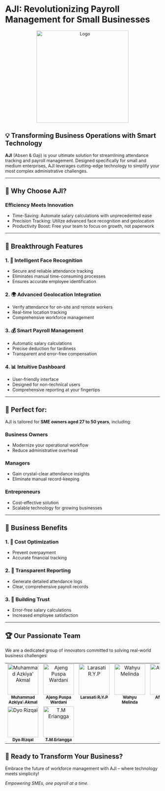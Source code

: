 # AJI: Revolutionizing Payroll Management for Small Businesses

<div align="center">

<img src="https://drive.google.com/uc?export=view&id=1RPy9S8b83amYqa4dZS_DGPxGECD_ZvYP" alt="Logo" width="300" />

</div>

## 💡 Transforming Business Operations with Smart Technology 

**AJI** (Absen & Gaji) is your ultimate solution for streamlining attendance tracking and payroll management. Designed specifically for small and medium enterprises, AJI leverages cutting-edge technology to simplify your most complex administrative challenges.

---

## 🌟 Why Choose AJI?

### Efficiency Meets Innovation

- Time-Saving: Automate salary calculations with unprecedented ease
- Precision Tracking: Utilize advanced face recognition and geolocation
- Productivity Boost: Free your team to focus on growth, not paperwork

---

## 🔑 Breakthrough Features  

### 1. 👥 Intelligent Face Recognition

- Secure and reliable attendance tracking
- Eliminates manual time-consuming processes
- Ensures accurate employee identification

### 2. 🌍 Advanced Geolocation Integration

- Verify attendance for on-site and remote workers
- Real-time location tracking
- Comprehensive workforce management

### 3. 💰 Smart Payroll Management

- Automatic salary calculations
- Precise deduction for tardiness
- Transparent and error-free compensation

### 4. 📊 Intuitive Dashboard

- User-friendly interface
- Designed for non-technical users
- Comprehensive reporting at your fingertips  

---

## 🎯 Perfect for:  

AJI is tailored for **SME owners aged 27 to 50 years**, including:  

### Business Owners

- Modernize your operational workflow
- Reduce administrative overhead

### Managers

- Gain crystal-clear attendance insights
- Eliminate manual record-keeping

### Entrepreneurs

- Cost-effective solution
- Scalable technology for growing businesses  

---

## 💼 Business Benefits 

### 1. 💸 Cost Optimization

- Prevent overpayment
- Accurate financial tracking

### 2. 📝 Transparent Reporting

- Generate detailed attendance logs
- Clear, comprehensive payroll records

### 3. 🤝 Building Trust

- Error-free salary calculations
- Increased employee satisfaction  

---

## 🏆 Our Passionate Team

We are a dedicated group of innovators committed to solving real-world business challenges:

<!-- ALL-CONTRIBUTORS-LIST:START - Do not remove or modify this section -->
<!-- prettier-ignore-start -->
<!-- markdownlint-disable -->
<table>
  <tbody>
    <tr>
      <td align="center" valign="top" width="14.28%"><a href="https://www.linkedin.com/in/azkiyaakmal/"><img src="https://github.com/azzkik/azkiyaakmal/blob/main/images/capstoneBangkit/azki.png" width="100px;" alt="Muhammad Azkiya' Akmal"/><br /><sub><b>Muhammad Azkiya' Akmal</b></sub></a><br /></td>
      <td align="center" valign="top" width="14.28%"><a href="https://www.linkedin.com/in/ajeng-puspa/"><img src="https://github.com/azzkik/azkiyaakmal/blob/main/images/capstoneBangkit/ajeng.png" width="100px;" alt="Ajeng Puspa Wardani"/><br /><sub><b>Ajeng Puspa Wardani</b></sub></a><br /></td>
      <td align="center" valign="top" width="14.28%"><a href="https://www.linkedin.com/in/larasatiromadhani10/"><img src="https://github.com/azzkik/azkiyaakmal/blob/main/images/capstoneBangkit/aden.png" width="100px;" alt="Larasati R.Y.P"/><br /><sub><b>Larasati R.Y.P</b></sub></a><br /></td>
      <td align="center" valign="top" width="14.28%"><a href="https://www.linkedin.com/in/wahyu-melinda-permanasari-851494309/"><img src="https://github.com/azzkik/azkiyaakmal/blob/main/images/capstoneBangkit/melin.png" width="100px;" alt="Wahyu Melinda"/><br /><sub><b>Wahyu Melinda</b></sub></a><br />
      </td>
      <td align="center" valign="top" width="14.28%"><a href="https://www.linkedin.com/in/affa-lelira-ibrahim-81b3812b1/"><img src="https://github.com/azzkik/azkiyaakmal/blob/main/images/capstoneBangkit/affa.png" width="100px;" alt="Affa Lelira"/><br /><sub><b>Affa Lelira</b></sub></a><br />
      </td>
    </tr>
    <tr>
      <td align="center" valign="top" width="14.28%"><a href="https://www.linkedin.com/in/dyorizqal/"><img src="https://github.com/azzkik/azkiyaakmal/blob/main/images/capstoneBangkit/dyo.png" width="100px;" alt="Dyo Rizqal"/><br /><sub><b>Dyo Rizqal</b></sub></a><br />
      </td>
      <td align="center" valign="top" width="14.28%"><a href="https://www.linkedin.com/in/teuku-muhammad-erlangga-pratama/"><img src="https://github.com/azzkik/azkiyaakmal/blob/main/images/capstoneBangkit/erlang.png" width="100px;" alt="T.M Erlangga "/><br /><sub><b>T.M Erlangga</b></sub></a><br />
      </td>
    </tr>
  </tbody>
</table>

<!-- markdownlint-restore -->
<!-- prettier-ignore-end -->

<!-- ALL-CONTRIBUTORS-LIST:END -->

## 🚀 Ready to Transform Your Business?

Embrace the future of workforce management with AJI – where technology meets simplicity!

*Empowering SMEs, one payroll at a time.*